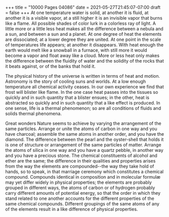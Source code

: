 +++
title = "10000 Pages 04086"
date = 2021-05-27T21:45:07-07:00
draft = false
+++
At one temperature water is solid, at another it is fluid, at another it is a visible vapor, at a still higher it is an invisible vapor that burns like a flame. All possible shades of color lurk in a colorless ray of light. A little more or a little less heat makes all the difference between a nebula and a sun, and between a sun and a planet. At one degree of heat the elements are dissociated; at a lower degree they are united. At one point in the scale of temperatures life appears; at another it disappears. With heat enough the earth would melt like a snowball in a furnace, with still more it would become a vapor and float away like a cloud. More or less heat only makes the difference between the fluidity of water and the solidity of the rocks that it beats against, or of the banks that hold it.

The physical history of the universe is written in terms of heat and motion. Astronomy is the story of cooling suns and worlds. At a low enough temperature all chemical activity ceases. In our own experience we find that frost will blister like flame. In the one case heat passes into the tissues so quickly and in such quantity that a blister ensues; in the other, heat is abstracted so quickly and in such quantity that a like effect is produced. In one sense, life is a thermal phenomenon; so are all conditions of fluids and solids thermal phenomena.

Great wonders Nature seems to achieve by varying the arrangement of the same particles. Arrange or unite the atoms of carbon in one way and you have charcoal; assemble the same atoms in another order, and you have the diamond. The difference between the pearl and the oyster-shell that holds it is one of structure or arrangement of the same particles of matter. Arrange the atoms of silica in one way and you have a quartz pebble, in another way and you have a precious stone. The chemical constituents of alcohol and ether are the same; the difference in their qualities and properties arises from the way the elements are compounded--the way they take hold of hands, so to speak, in that marriage ceremony which constitutes a chemical compound. Compounds identical in composition and in molecular formulæ may yet differ widely in physical properties; the elements are probably grouped in different ways, the atoms of carbon or of hydrogen probably carry different amounts of potential energy, so that the order in which they stand related to one another accounts for the different properties of the same chemical compounds. Different groupings of the same atoms of any of the elements result in a like difference of physical properties.
